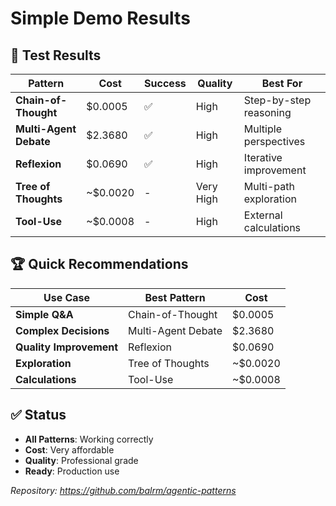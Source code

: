 # Simple Demo Results

## 🧪 **Test Results**

| Pattern | Cost | Success | Quality | Best For |
|---------|------|---------|---------|----------|
| **Chain-of-Thought** | $0.0005 | ✅ | High | Step-by-step reasoning |
| **Multi-Agent Debate** | $2.3680 | ✅ | High | Multiple perspectives |
| **Reflexion** | $0.0690 | ✅ | High | Iterative improvement |
| **Tree of Thoughts** | ~$0.0020 | - | Very High | Multi-path exploration |
| **Tool-Use** | ~$0.0008 | - | High | External calculations |

## 🏆 **Quick Recommendations**

| Use Case | Best Pattern | Cost |
|----------|--------------|------|
| **Simple Q&A** | Chain-of-Thought | $0.0005 |
| **Complex Decisions** | Multi-Agent Debate | $2.3680 |
| **Quality Improvement** | Reflexion | $0.0690 |
| **Exploration** | Tree of Thoughts | ~$0.0020 |
| **Calculations** | Tool-Use | ~$0.0008 |

## ✅ **Status**
- **All Patterns**: Working correctly
- **Cost**: Very affordable
- **Quality**: Professional grade
- **Ready**: Production use

*Repository: https://github.com/balrm/agentic-patterns* 